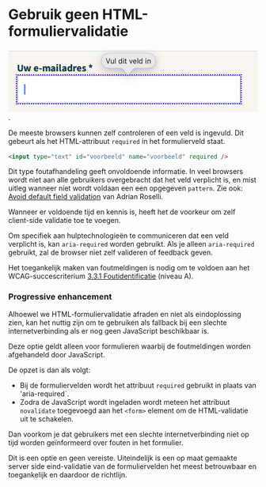 <!-- @license CC0-1.0 -->

# Gebruik geen HTML-formuliervalidatie

![Voorbeeld van HTML-validatie, een ballonnetje boven het formulierveld met de tekst: vul dit veld in](https://raw.githubusercontent.com/nl-design-system/documentatie/assets/richtlijnen_formulier_html_validatie.png).

De meeste browsers kunnen zelf controleren of een veld is ingevuld. Dit gebeurt als het HTML-attribuut `required` in het formulierveld staat.

```html
<input type="text" id="voorbeeld" name="voorbeeld" required />
```

Dit type foutafhandeling geeft onvoldoende informatie. In veel browsers wordt niet aan alle gebruikers overgebracht dat het veld verplicht is, en mist uitleg wanneer niet wordt voldaan een een opgegeven `pattern`. Zie ook: [<span lang="en">Avoid default field validation</span>](https://adrianroselli.com/2019/02/avoid-default-field-validation.html) van Adrian Roselli.

Wanneer er voldoende tijd en kennis is, heeft het de voorkeur om zelf client-side validatie toe te voegen.

Om specifiek aan hulptechnologieën te communiceren dat een veld verplicht is, kan `aria-required` worden gebruikt. Als je alleen `aria-required` gebruikt, zal de browser niet zelf valideren of feedback geven.

Het toegankelijk maken van foutmeldingen is nodig om te voldoen aan het WCAG-succescriterium [3.3.1 Foutidentificatie](/wcag/3.3.1/) (niveau A).

### Progressive enhancement

Alhoewel we HTML-formuliervalidatie afraden en niet als eindoplossing zien, kan het nuttig zijn om te gebruiken als fallback bij een slechte internetverbinding als er nog geen JavaScript beschikbaar is.

Deze optie geldt alleen voor formulieren waarbij de foutmeldingen worden afgehandeld door JavaScript.

De opzet is dan als volgt:

- Bij de formuliervelden wordt het attribuut `required` gebruikt in plaats van 'aria-required`.
- Zodra de JavaScript wordt ingeladen wordt meteen het attribuut `novalidate` toegevoegd aan het `<form>` element om de HTML-validatie uit te schakelen.

Dan voorkom je dat gebruikers met een slechte internetverbinding niet op tijd worden geïnformeerd over fouten in het formulier.

Dit is een optie en geen vereiste. Uiteindelijk is een op maat gemaakte server side eind-validatie van de formuliervelden het meest betrouwbaar en toegankelijk en daardoor de richtlijn.
